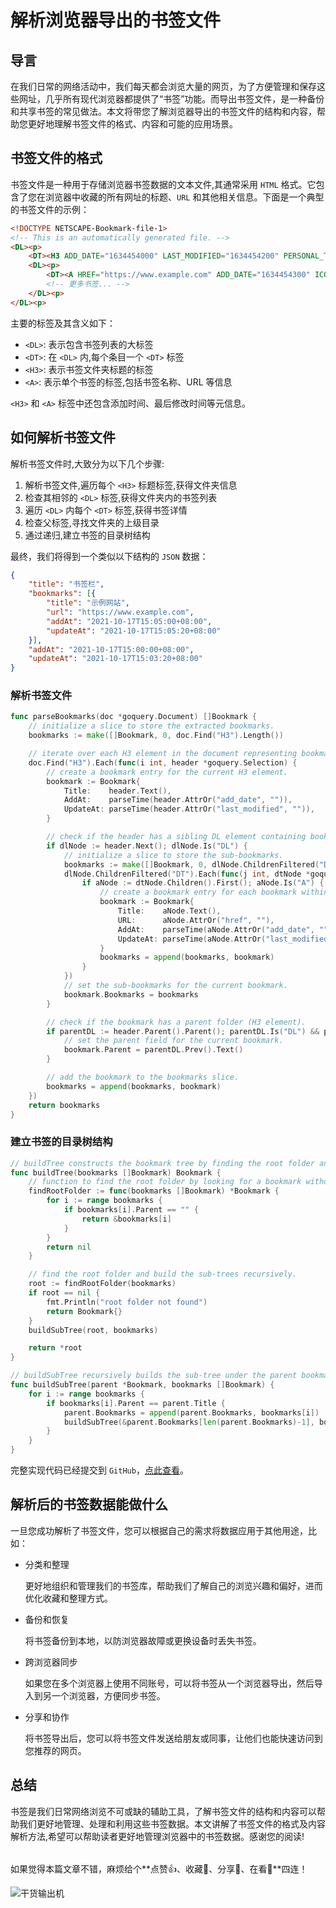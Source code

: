 # 解析浏览器导出的书签文件

## 导言

在我们日常的网络活动中，我们每天都会浏览大量的网页，为了方便管理和保存这些网址，几乎所有现代浏览器都提供了“书签”功能。而导出书签文件，是一种备份和共享书签的常见做法。本文将带您了解浏览器导出的书签文件的结构和内容，帮助您更好地理解书签文件的格式、内容和可能的应用场景。

## 书签文件的格式

书签文件是一种用于存储浏览器书签数据的文本文件,其通常采用 `HTML` 格式。它包含了您在浏览器中收藏的所有网址的标题、`URL` 和其他相关信息。下面是一个典型的书签文件的示例：

```html
<!DOCTYPE NETSCAPE-Bookmark-file-1>
<!-- This is an automatically generated file. -->
<DL><p>
    <DT><H3 ADD_DATE="1634454000" LAST_MODIFIED="1634454200" PERSONAL_TOOLBAR_FOLDER="true">书签栏</H3>
    <DL><p>
        <DT><A HREF="https://www.example.com" ADD_DATE="1634454300" ICON="data:image/png;base64,..." LAST_MODIFIED="1634454320">示例网站</A>
        <!-- 更多书签... -->
    </DL><p>
</DL><p>
```

主要的标签及其含义如下：

- `<DL>`: 表示包含书签列表的大标签
- `<DT>`: 在 `<DL>` 内,每个条目一个 `<DT>` 标签
- `<H3>`: 表示书签文件夹标题的标签
- `<A>`: 表示单个书签的标签,包括书签名称、URL 等信息

`<H3>` 和 `<A>` 标签中还包含添加时间、最后修改时间等元信息。

## 如何解析书签文件

解析书签文件时,大致分为以下几个步骤:

1. 解析书签文件,遍历每个 `<H3>` 标题标签,获得文件夹信息
2. 检查其相邻的 `<DL>` 标签,获得文件夹内的书签列表
3. 遍历 `<DL>` 内每个 `<DT>` 标签,获得书签详情
4. 检查父标签,寻找文件夹的上级目录
5. 通过递归,建立书签的目录树结构

最终，我们将得到一个类似以下结构的 `JSON` 数据：

```json
{
	"title": "书签栏",
	"bookmarks": [{
		"title": "示例网站",
		"url": "https://www.example.com",
		"addAt": "2021-10-17T15:05:00+08:00",
		"updateAt": "2021-10-17T15:05:20+08:00"
	}],
	"addAt": "2021-10-17T15:00:00+08:00",
	"updateAt": "2021-10-17T15:03:20+08:00"
}
```

### 解析书签文件

```go
func parseBookmarks(doc *goquery.Document) []Bookmark {
	// initialize a slice to store the extracted bookmarks.
	bookmarks := make([]Bookmark, 0, doc.Find("H3").Length())

	// iterate over each H3 element in the document representing bookmark titles.
	doc.Find("H3").Each(func(i int, header *goquery.Selection) {
		// create a bookmark entry for the current H3 element.
		bookmark := Bookmark{
			Title:    header.Text(),
			AddAt:    parseTime(header.AttrOr("add_date", "")),
			UpdateAt: parseTime(header.AttrOr("last_modified", "")),
		}

		// check if the header has a sibling DL element containing bookmarks.
		if dlNode := header.Next(); dlNode.Is("DL") {
			// initialize a slice to store the sub-bookmarks.
			bookmarks := make([]Bookmark, 0, dlNode.ChildrenFiltered("DT").Length())
			dlNode.ChildrenFiltered("DT").Each(func(j int, dtNode *goquery.Selection) {
				if aNode := dtNode.Children().First(); aNode.Is("A") {
					// create a bookmark entry for each bookmark within the DL element.
					bookmark := Bookmark{
						Title:    aNode.Text(),
						URL:      aNode.AttrOr("href", ""),
						AddAt:    parseTime(aNode.AttrOr("add_date", "")),
						UpdateAt: parseTime(aNode.AttrOr("last_modified", "")),
					}
					bookmarks = append(bookmarks, bookmark)
				}
			})
			// set the sub-bookmarks for the current bookmark.
			bookmark.Bookmarks = bookmarks
		}

		// check if the bookmark has a parent folder (H3 element).
		if parentDL := header.Parent().Parent(); parentDL.Is("DL") && parentDL.Prev().Is("H3") {
			// set the parent field for the current bookmark.
			bookmark.Parent = parentDL.Prev().Text()
		}

		// add the bookmark to the bookmarks slice.
		bookmarks = append(bookmarks, bookmark)
	})
	return bookmarks
}
```

### 建立书签的目录树结构

```go
// buildTree constructs the bookmark tree by finding the root folder and building the sub-trees.
func buildTree(bookmarks []Bookmark) Bookmark {
	// function to find the root folder by looking for a bookmark without a parent.
	findRootFolder := func(bookmarks []Bookmark) *Bookmark {
		for i := range bookmarks {
			if bookmarks[i].Parent == "" {
				return &bookmarks[i]
			}
		}
		return nil
	}

	// find the root folder and build the sub-trees recursively.
	root := findRootFolder(bookmarks)
	if root == nil {
		fmt.Println("root folder not found")
		return Bookmark{}
	}
	buildSubTree(root, bookmarks)

	return *root
}

// buildSubTree recursively builds the sub-tree under the parent bookmark.
func buildSubTree(parent *Bookmark, bookmarks []Bookmark) {
	for i := range bookmarks {
		if bookmarks[i].Parent == parent.Title {
			parent.Bookmarks = append(parent.Bookmarks, bookmarks[i])
			buildSubTree(&parent.Bookmarks[len(parent.Bookmarks)-1], bookmarks)
		}
	}
}
```

完整实现代码已经提交到 `GitHub`，[点此查看](https://github.com/2hangpeng/parse-bookmarks/blob/main/parse-bookmarks.go)。

## 解析后的书签数据能做什么

一旦您成功解析了书签文件，您可以根据自己的需求将数据应用于其他用途，比如：

- 分类和整理

   更好地组织和管理我们的书签库，帮助我们了解自己的浏览兴趣和偏好，进而优化收藏和整理方式。

- 备份和恢复

   将书签备份到本地，以防浏览器故障或更换设备时丢失书签。

- 跨浏览器同步

   如果您在多个浏览器上使用不同账号，可以将书签从一个浏览器导出，然后导入到另一个浏览器，方便同步书签。

- 分享和协作

   将书签导出后，您可以将书签文件发送给朋友或同事，让他们也能快速访问到您推荐的网页。

## 总结

书签是我们日常网络浏览不可或缺的辅助工具，了解书签文件的结构和内容可以帮助我们更好地管理、处理和利用这些书签数据。本文讲解了书签文件的格式及内容解析方法,希望可以帮助读者更好地管理浏览器中的书签数据。感谢您的阅读!

######

如果觉得本篇文章不错，麻烦给个**点赞👍、收藏🌟、分享👊、在看👀**四连！

![干货输出机](https://img.zhangpeng.site/wechat/qrcode.jpg)
